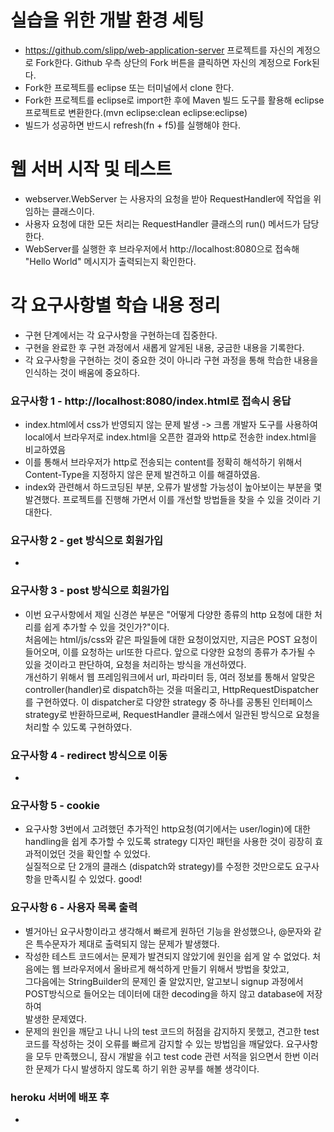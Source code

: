 # 실습을 위한 개발 환경 세팅
* https://github.com/slipp/web-application-server 프로젝트를 자신의 계정으로 Fork한다. Github 우측 상단의 Fork 버튼을 클릭하면 자신의 계정으로 Fork된다.
* Fork한 프로젝트를 eclipse 또는 터미널에서 clone 한다.
* Fork한 프로젝트를 eclipse로 import한 후에 Maven 빌드 도구를 활용해 eclipse 프로젝트로 변환한다.(mvn eclipse:clean eclipse:eclipse)
* 빌드가 성공하면 반드시 refresh(fn + f5)를 실행해야 한다.

# 웹 서버 시작 및 테스트
* webserver.WebServer 는 사용자의 요청을 받아 RequestHandler에 작업을 위임하는 클래스이다.
* 사용자 요청에 대한 모든 처리는 RequestHandler 클래스의 run() 메서드가 담당한다.
* WebServer를 실행한 후 브라우저에서 http://localhost:8080으로 접속해 "Hello World" 메시지가 출력되는지 확인한다.

# 각 요구사항별 학습 내용 정리
* 구현 단계에서는 각 요구사항을 구현하는데 집중한다. 
* 구현을 완료한 후 구현 과정에서 새롭게 알게된 내용, 궁금한 내용을 기록한다.
* 각 요구사항을 구현하는 것이 중요한 것이 아니라 구현 과정을 통해 학습한 내용을 인식하는 것이 배움에 중요하다. 

### 요구사항 1 - http://localhost:8080/index.html로 접속시 응답
* index.html에서 css가 반영되지 않는 문제 발생 -> 크롬 개발자 도구를 사용하여 local에서 브라우저로 index.html을 오픈한 결과와
http로 전송한 index.html을 비교하였음
* 이를 통해서 브라우저가 http로 전송되는 content를 정확히 해석하기 위해서 Content-Type을 지정하지 않은 문제 발견하고 이를 해결하였음.
* index와 관련해서 하드코딩된 부분, 오류가 발생할 가능성이 높아보이는 부분을 몇 발견했다. 프로젝트를 진행해 가면서 이를 개선할 방법들을 찾을
수 있을 것이라 기대한다.
### 요구사항 2 - get 방식으로 회원가입
* 

### 요구사항 3 - post 방식으로 회원가입
* 이번 요구사항에서 제일 신경쓴 부분은 "어떻게 다양한 종류의 http 요청에 대한 처리를 쉽게 추가할 수 있을 것인가?"이다.  
처음에는 html/js/css와 같은 파일들에 대한 요청이었지만, 지금은 POST 요청이 들어오며, 이를 요청하는 url또한 다르다. 앞으로 다양한 요청의 종류가
추가될 수 있을 것이라고 판단하여, 요청을 처리하는 방식을 개선하였다.  
개선하기 위해서 웹 프레임워크에서 url, 파라미터 등, 여러 정보를 통해서 알맞은 controller(handler)로 dispatch하는 것을 떠올리고, HttpRequestDispatcher를 구현하였다.
이 dispatcher로 다양한 strategy 중 하나를 공통된 인터페이스 strategy로 반환하므로써, RequestHandler 클래스에서 일관된 방식으로 요청을 처리할 수 있도록
구현하였다.

### 요구사항 4 - redirect 방식으로 이동
* 

### 요구사항 5 - cookie
* 요구사항 3번에서 고려했던 추가적인 http요청(여기에서는 user/login)에 대한 handling을 쉽게 추가할 수 있도록 strategy 디자인 패턴을 사용한 것이
굉장히 효과적이었던 것을 확인할 수 있었다.  
실질적으로 단 2개의 클래스 (dispatch와 strategy)를 수정한 것만으로도 요구사항을 만족시킬 수 있었다. good!

### 요구사항 6 - 사용자 목록 출력
* 별거아닌 요구사항이라고 생각해서 빠르게 원하던 기능을 완성했으나, @문자와 같은 특수문자가 제대로 출력되지 않는 문제가 발생했다.
* 작성한 테스트 코드에서는 문제가 발견되지 않았기에 원인을 쉽게 알 수 없었다. 처음에는 웹 브라우저에서 올바르게 해석하게 만들기 위해서 방법을 찾았고,  
그다음에는 StringBuilder의 문제인 줄 알았지만, 알고보니 signup 과정에서 POST방식으로 들어오는 데이터에 대한 decoding을 하지 않고 database에 저장하여  
발생한 문제였다.
* 문제의 원인을 깨닫고 나니 나의 test 코드의 허점을 감지하지 못했고, 견고한 test코드를 작성하는 것이 오류를 빠르게 감지할 수 있는 방법임을 깨달았다.
요구사항을 모두 만족했으니, 잠시 개발을 쉬고 test code 관련 서적을 읽으면서 한번 이러한 문제가 다시 발생하지 않도록 하기 위한 공부를 해볼 생각이다.

### heroku 서버에 배포 후
* 